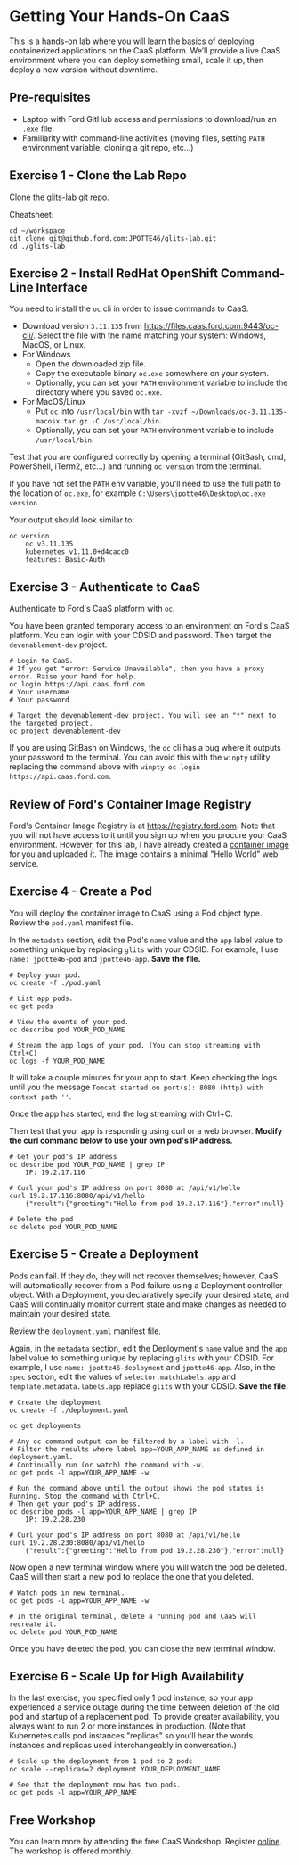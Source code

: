 # Getting Your Hands-On CaaS

This is a hands-on lab where you will learn the basics of deploying containerized applications on the CaaS platform.  We’ll provide a live CaaS environment where you can deploy something small, scale it up, then deploy a new version without downtime.

## Pre-requisites
- Laptop with Ford GitHub access and permissions to download/run an `.exe` file.
- Familiarity with command-line activities (moving files, setting `PATH` environment variable, cloning a git repo, etc...)

## Exercise 1 - Clone the Lab Repo
Clone the [glits-lab](https://github.ford.com/JPOTTE46/glits-lab) git repo.

Cheatsheet:
```
cd ~/workspace
git clone git@github.ford.com:JPOTTE46/glits-lab.git
cd ./glits-lab
```

## Exercise 2 - Install RedHat OpenShift Command-Line Interface
You need to install the `oc` cli in order to issue commands to CaaS.

- Download version `3.11.135` from https://files.caas.ford.com:9443/oc-cli/. Select the file with the name matching your system: Windows, MacOS, or Linux.
- For Windows
  - Open the downloaded zip file.
  - Copy the executable binary `oc.exe` somewhere on your system.
  - Optionally, you can set your `PATH` environment variable to include the directory where you saved `oc.exe`.
- For MacOS/Linux
  - Put `oc` into `/usr/local/bin` with `tar -xvzf ~/Downloads/oc-3.11.135-macosx.tar.gz -C /usr/local/bin`.
  - Optionally, you can set your `PATH` environment variable to include `/usr/local/bin`.

Test that you are configured correctly by opening a terminal (GitBash, cmd, PowerShell, iTerm2, etc...) and running `oc version` from the terminal.

If you have not set the `PATH` env variable, you'll need to use the full path to the location of `oc.exe`, for example `C:\Users\jpotte46\Desktop\oc.exe version`.

Your output should look similar to:

```
oc version
    oc v3.11.135
    kubernetes v1.11.0+d4cacc0
    features: Basic-Auth
```

## Exercise 3 - Authenticate to CaaS
Authenticate to Ford's CaaS platform with `oc`.

You have been granted temporary access to an environment on Ford's CaaS platform. You can login with your CDSID and password. Then target the `devenablement-dev` project.

```
# Login to CaaS.
# If you get "error: Service Unavailable", then you have a proxy error. Raise your hand for help.
oc login https://api.caas.ford.com
# Your username
# Your password

# Target the devenablement-dev project. You will see an "*" next to the targeted project.
oc project devenablement-dev
```

If you are using GitBash on Windows, the `oc` cli has a bug where it outputs your password to the terminal. You can avoid this with the `winpty` utility replacing the command above with `winpty oc login https://api.caas.ford.com`.

## Review of Ford's Container Image Registry
Ford's Container Image Registry is at https://registry.ford.com. Note that you will not have access to it until you sign up when you procure your CaaS environment. However, for this lab, I have already created a [container image](https://registry.ford.com/repository/jpotte46/springboot-hello-world) for you and uploaded it. The image contains a minimal "Hello World" web service.

## Exercise 4 - Create a Pod
You will deploy the container image to CaaS using a Pod object type. Review the `pod.yaml` manifest file.

In the `metadata` section, edit the Pod's `name` value and the `app` label value to something unique by replacing `glits` with your CDSID. For example, I use `name: jpotte46-pod` and `jpotte46-app`. **Save the file.**

```
# Deploy your pod.
oc create -f ./pod.yaml

# List app pods.
oc get pods

# View the events of your pod.
oc describe pod YOUR_POD_NAME

# Stream the app logs of your pod. (You can stop streaming with Ctrl+C)
oc logs -f YOUR_POD_NAME
```

It will take a couple minutes for your app to start. Keep checking the logs until you the message `Tomcat started on port(s): 8080 (http) with context path ''`.

Once the app has started, end the log streaming with Ctrl+C.

Then test that your app is responding using curl or a web browser. **Modify the curl command below to use your own pod's IP address.**

```
# Get your pod's IP address
oc describe pod YOUR_POD_NAME | grep IP
    IP: 19.2.17.116

# Curl your pod's IP address on port 8080 at /api/v1/hello
curl 19.2.17.116:8080/api/v1/hello
    {"result":{"greeting":"Hello from pod 19.2.17.116"},"error":null}

# Delete the pod
oc delete pod YOUR_POD_NAME
```

## Exercise 5 - Create a Deployment
Pods can fail. If they do, they will not recover themselves; however, CaaS will automatically recover from a Pod failure using a Deployment controller object. With a Deployment, you declaratively specify your desired state, and CaaS will continually monitor current state and make changes as needed to maintain your desired state.

Review the `deployment.yaml` manifest file.

Again, in the `metadata` section, edit the Deployment's `name` value and the `app` label value to something unique by replacing `glits` with your CDSID. For example, I use `name: jpotte46-deployment` and `jpotte46-app`. Also, in the `spec` section, edit the values of `selector.matchLabels.app` and `template.metadata.labels.app` replace `glits` with your CDSID. **Save the file.**

```
# Create the deployment
oc create -f ./deployment.yaml

oc get deployments

# Any oc command output can be filtered by a label with -l.
# Filter the results where label app=YOUR_APP_NAME as defined in deployment.yaml.
# Continually run (or watch) the command with -w.
oc get pods -l app=YOUR_APP_NAME -w

# Run the command above until the output shows the pod status is Running. Stop the command with Ctrl+C.
# Then get your pod's IP address.
oc describe pods -l app=YOUR_APP_NAME | grep IP
    IP: 19.2.28.230

# Curl your pod's IP address on port 8080 at /api/v1/hello
curl 19.2.28.230:8080/api/v1/hello
    {"result":{"greeting":"Hello from pod 19.2.28.230"},"error":null}
```

Now open a new terminal window where you will watch the pod be deleted. CaaS will then start a new pod to replace the one that you deleted.

```
# Watch pods in new terminal.
oc get pods -l app=YOUR_APP_NAME -w

# In the original terminal, delete a running pod and CaaS will recreate it.
oc delete pod YOUR_POD_NAME
```

Once you have deleted the pod, you can close the new terminal window.

## Exercise 6 - Scale Up for High Availability
In the last exercise, you specified only 1 pod instance, so your app experienced a service outage during the time between deletion of the old pod and startup of a replacement pod. To provide greater availability, you always want to run 2 or more instances in production. (Note that Kubernetes calls pod instances "replicas" so you'll hear the words instances and replicas used interchangeably in conversation.)

```
# Scale up the deployment from 1 pod to 2 pods
oc scale --replicas=2 deployment YOUR_DEPLOYMENT_NAME

# See that the deployment now has two pods.
oc get pods -l app=YOUR_APP_NAME
```

## Free Workshop
You can learn more by attending the free CaaS Workshop. Register [online](https://it2.spt.ford.com/sites/dev/Lists/RegisterForEvent/newform.aspx). The workshop is offered monthly.
